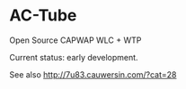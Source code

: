 AC-Tube
=======
Open Source CAPWAP WLC + WTP

Current status: early development.

See also http://7u83.cauwersin.com/?cat=28
